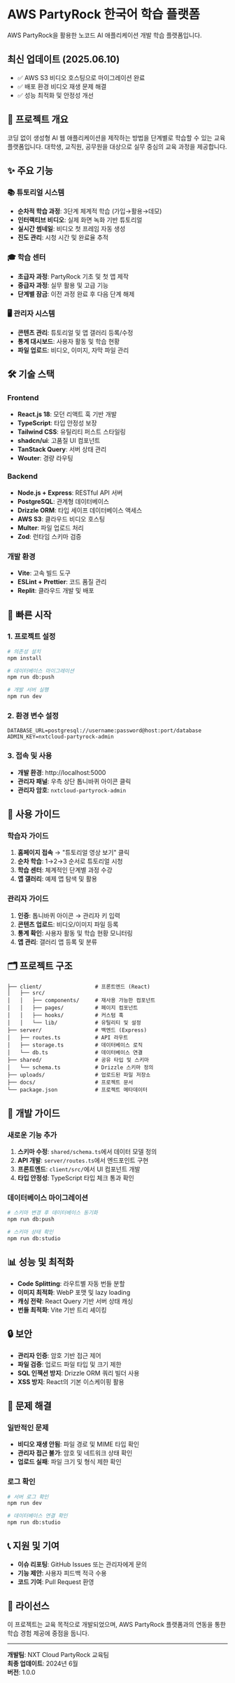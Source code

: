 # AWS PartyRock 한국어 학습 플랫폼

AWS PartyRock을 활용한 노코드 AI 애플리케이션 개발 학습 플랫폼입니다.

## 최신 업데이트 (2025.06.10)
- ✅ AWS S3 비디오 호스팅으로 마이그레이션 완료
- ✅ 배포 환경 비디오 재생 문제 해결  
- ✅ 성능 최적화 및 안정성 개선

## 🎯 프로젝트 개요

코딩 없이 생성형 AI 웹 애플리케이션을 제작하는 방법을 단계별로 학습할 수 있는 교육 플랫폼입니다. 대학생, 교직원, 공무원을 대상으로 실무 중심의 교육 과정을 제공합니다.

## ✨ 주요 기능

### 📚 튜토리얼 시스템
- **순차적 학습 과정**: 3단계 체계적 학습 (가입→활용→데모)
- **인터랙티브 비디오**: 실제 화면 녹화 기반 튜토리얼
- **실시간 썸네일**: 비디오 첫 프레임 자동 생성
- **진도 관리**: 시청 시간 및 완료율 추적

### 🎓 학습 센터
- **초급자 과정**: PartyRock 기초 및 첫 앱 제작
- **중급자 과정**: 실무 활용 및 고급 기능
- **단계별 잠금**: 이전 과정 완료 후 다음 단계 해제

### 🖥️ 관리자 시스템
- **콘텐츠 관리**: 튜토리얼 및 앱 갤러리 등록/수정
- **통계 대시보드**: 사용자 활동 및 학습 현황
- **파일 업로드**: 비디오, 이미지, 자막 파일 관리

## 🛠️ 기술 스택

### Frontend
- **React.js 18**: 모던 리액트 훅 기반 개발
- **TypeScript**: 타입 안정성 보장
- **Tailwind CSS**: 유틸리티 퍼스트 스타일링
- **shadcn/ui**: 고품질 UI 컴포넌트
- **TanStack Query**: 서버 상태 관리
- **Wouter**: 경량 라우팅

### Backend
- **Node.js + Express**: RESTful API 서버
- **PostgreSQL**: 관계형 데이터베이스
- **Drizzle ORM**: 타입 세이프 데이터베이스 액세스
- **AWS S3**: 클라우드 비디오 호스팅
- **Multer**: 파일 업로드 처리
- **Zod**: 런타임 스키마 검증

### 개발 환경
- **Vite**: 고속 빌드 도구
- **ESLint + Prettier**: 코드 품질 관리
- **Replit**: 클라우드 개발 및 배포

## 🚀 빠른 시작

### 1. 프로젝트 설정
```bash
# 의존성 설치
npm install

# 데이터베이스 마이그레이션
npm run db:push

# 개발 서버 실행
npm run dev
```

### 2. 환경 변수 설정
```env
DATABASE_URL=postgresql://username:password@host:port/database
ADMIN_KEY=nxtcloud-partyrock-admin
```

### 3. 접속 및 사용
- **개발 환경**: http://localhost:5000
- **관리자 패널**: 우측 상단 톱니바퀴 아이콘 클릭
- **관리자 암호**: `nxtcloud-partyrock-admin`

## 📖 사용 가이드

### 학습자 가이드
1. **홈페이지 접속** → "튜토리얼 영상 보기" 클릭
2. **순차 학습**: 1→2→3 순서로 튜토리얼 시청
3. **학습 센터**: 체계적인 단계별 과정 수강
4. **앱 갤러리**: 예제 앱 탐색 및 활용

### 관리자 가이드
1. **인증**: 톱니바퀴 아이콘 → 관리자 키 입력
2. **콘텐츠 업로드**: 비디오/이미지 파일 등록
3. **통계 확인**: 사용자 활동 및 학습 현황 모니터링
4. **앱 관리**: 갤러리 앱 등록 및 분류

## 🗂️ 프로젝트 구조

```
├── client/                 # 프론트엔드 (React)
│   ├── src/
│   │   ├── components/     # 재사용 가능한 컴포넌트
│   │   ├── pages/          # 페이지 컴포넌트
│   │   ├── hooks/          # 커스텀 훅
│   │   └── lib/            # 유틸리티 및 설정
├── server/                 # 백엔드 (Express)
│   ├── routes.ts           # API 라우트
│   ├── storage.ts          # 데이터베이스 로직
│   └── db.ts               # 데이터베이스 연결
├── shared/                 # 공유 타입 및 스키마
│   └── schema.ts           # Drizzle 스키마 정의
├── uploads/                # 업로드된 파일 저장소
├── docs/                   # 프로젝트 문서
└── package.json            # 프로젝트 메타데이터
```

## 🔧 개발 가이드

### 새로운 기능 추가
1. **스키마 수정**: `shared/schema.ts`에서 데이터 모델 정의
2. **API 개발**: `server/routes.ts`에서 엔드포인트 구현
3. **프론트엔드**: `client/src/`에서 UI 컴포넌트 개발
4. **타입 안정성**: TypeScript 타입 체크 통과 확인

### 데이터베이스 마이그레이션
```bash
# 스키마 변경 후 데이터베이스 동기화
npm run db:push

# 스키마 상태 확인
npm run db:studio
```

## 📊 성능 및 최적화

- **Code Splitting**: 라우트별 자동 번들 분할
- **이미지 최적화**: WebP 포맷 및 lazy loading
- **캐싱 전략**: React Query 기반 서버 상태 캐싱
- **번들 최적화**: Vite 기반 트리 셰이킹

## 🔒 보안

- **관리자 인증**: 암호 기반 접근 제어
- **파일 검증**: 업로드 파일 타입 및 크기 제한
- **SQL 인젝션 방지**: Drizzle ORM 쿼리 빌더 사용
- **XSS 방지**: React의 기본 이스케이핑 활용

## 🐛 문제 해결

### 일반적인 문제
- **비디오 재생 안됨**: 파일 경로 및 MIME 타입 확인
- **관리자 접근 불가**: 암호 및 네트워크 상태 확인
- **업로드 실패**: 파일 크기 및 형식 제한 확인

### 로그 확인
```bash
# 서버 로그 확인
npm run dev

# 데이터베이스 연결 확인
npm run db:studio
```

## 📞 지원 및 기여

- **이슈 리포팅**: GitHub Issues 또는 관리자에게 문의
- **기능 제안**: 사용자 피드백 적극 수용
- **코드 기여**: Pull Request 환영

## 📄 라이선스

이 프로젝트는 교육 목적으로 개발되었으며, AWS PartyRock 플랫폼과의 연동을 통한 학습 경험 제공에 중점을 둡니다.

---

**개발팀**: NXT Cloud PartyRock 교육팀  
**최종 업데이트**: 2024년 6월  
**버전**: 1.0.0